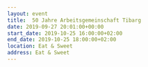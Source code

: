 ```yaml
---
layout: event
title:  50 Jahre Arbeitsgemeinschaft Tibarg
date: 2019-09-27 20:01:00+00:00
start_date: 2019-10-25 16:00:00+02:00
end_date: 2019-10-25 18:00:00+02:00
location: Eat & Sweet
address: Eat & Sweet
---
```

